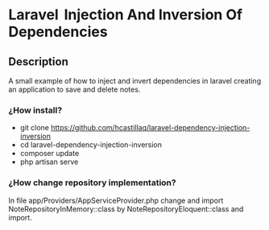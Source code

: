 # Laravel   Injection And Inversion Of Dependencies

## Description
A small example of how to inject and invert dependencies in laravel creating an application to save and delete notes. 

### ¿How install?
- git clone https://github.com/hcastillaq/laravel-dependency-injection-inversion
- cd laravel-dependency-injection-inversion
- composer update
- php artisan serve

### ¿How change repository implementation?
In file app/Providers/AppServiceProvider.php change and import NoteRepositoryInMemory::class by NoteRepositoryEloquent::class and import.